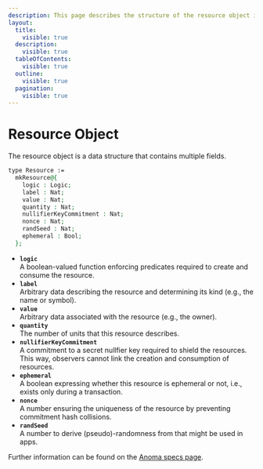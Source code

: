 ```yaml
---
description: This page describes the structure of the resource object in detail.
layout:
  title:
    visible: true
  description:
    visible: true
  tableOfContents:
    visible: true
  outline:
    visible: true
  pagination:
    visible: true
---
```


# Resource Object

The resource object is a data structure that contains multiple fields.

```agda
type Resource :=
  mkResource@{
    logic : Logic;
    label : Nat;
    value : Nat;
    quantity : Nat;
    nullifierKeyCommitment : Nat;
    nonce : Nat;
    randSeed : Nat;
    ephemeral : Bool;
  };
```

* **`logic`**\
  A boolean-valued function enforcing predicates required to create and consume the resource.
* **`label`**\
  Arbitrary data describing the resource and determining its kind (e.g., the name or symbol).
* **`value`**\
  Arbitrary data associated with the resource (e.g., the owner).
* **`quantity`**\
  The number of units that this resource describes.
* **`nullifierKeyCommitment`**\
  A commitment to a secret nullfier key required to shield the resources. This way, observers cannot link the creation and consumption of resources.
* **`ephemeral`**\
  A boolean expressing whether this resource is ephemeral or not, i.e., exists only during a transaction.
* **`nonce`**\
  A number ensuring the uniqueness of the resource by preventing commitment hash collisions.
* **`randSeed`**\
  A number to derive (pseudo)-randomness from that might be used in apps.

Further information can be found on the [Anoma specs page](https://specs.anoma.net/latest/arch/system/state/resource_machine/index.html).
